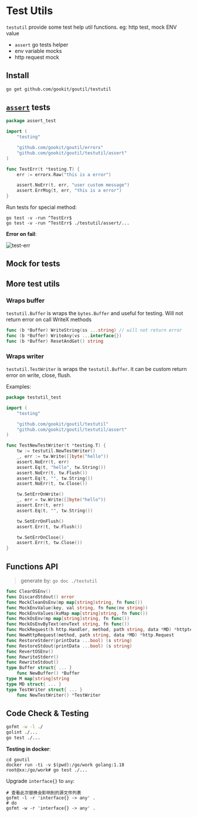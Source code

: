 # Test Utils

`testutil` provide some test help util functions. eg: http test, mock ENV value

- `assert` go tests helper
- env variable mocks
- http request mock 

## Install

```bash
go get github.com/gookit/goutil/testutil
```

## [`assert`](./assert) tests

```go
package assert_test

import (
	"testing"

	"github.com/gookit/goutil/errorx"
	"github.com/gookit/goutil/testutil/assert"
)

func TestErr(t *testing.T) {
	err := errorx.Raw("this is a error")

	assert.NoErr(t, err, "user custom message")
	assert.ErrMsg(t, err, "this is a error")
}
```

Run tests for special method:

```shell
go test -v -run ^TestErr$
go test -v -run ^TestErr$ ./testutil/assert/...
```

**Error on fail**:

![test-err](_example/test-err.png)

## Mock for tests

## More test utils

### Wraps buffer

`testutil.Buffer` is wraps the `bytes.Buffer` and useful for testing.
Will not return error on call WriteX methods

```go
func (b *Buffer) WriteString(ss ...string) // will not return error
func (b *Buffer) WriteAny(vs ...interface{})
func (b *Buffer) ResetAndGet() string
```

### Wraps writer

`testutil.TestWriter` is wraps the `testutil.Buffer`.
it can be custom return error on write, close, flush.

Examples:

```go
package testutil_test

import (
	"testing"

	"github.com/gookit/goutil/testutil"
	"github.com/gookit/goutil/testutil/assert"
)

func TestNewTestWriter(t *testing.T) {
	tw := testutil.NewTestWriter()
	_, err := tw.Write([]byte("hello"))
	assert.NoErr(t, err)
	assert.Eq(t, "hello", tw.String())
	assert.NoErr(t, tw.Flush())
	assert.Eq(t, "", tw.String())
	assert.NoErr(t, tw.Close())

	tw.SetErrOnWrite()
	_, err = tw.Write([]byte("hello"))
	assert.Err(t, err)
	assert.Eq(t, "", tw.String())

	tw.SetErrOnFlush()
	assert.Err(t, tw.Flush())

	tw.SetErrOnClose()
	assert.Err(t, tw.Close())
}
```

## Functions API

> generate by: `go doc ./testutil`

```go
func ClearOSEnv()
func DiscardStdout() error
func MockCleanOsEnv(mp map[string]string, fn func())
func MockEnvValue(key, val string, fn func(nv string))
func MockEnvValues(kvMap map[string]string, fn func())
func MockOsEnv(mp map[string]string, fn func())
func MockOsEnvByText(envText string, fn func())
func MockRequest(h http.Handler, method, path string, data *MD) *httptest.ResponseRecorder
func NewHttpRequest(method, path string, data *MD) *http.Request
func RestoreStderr(printData ...bool) (s string)
func RestoreStdout(printData ...bool) (s string)
func RevertOSEnv()
func RewriteStderr()
func RewriteStdout()
type Buffer struct{ ... }
    func NewBuffer() *Buffer
type M map[string]string
type MD struct{ ... }
type TestWriter struct{ ... }
    func NewTestWriter() *TestWriter
```

## Code Check & Testing

```bash
gofmt -w -l ./
golint ./...
go test ./...
```

**Testing in docker**:

```shell
cd goutil
docker run -ti -v $(pwd):/go/work golang:1.18
root@xx:/go/work# go test ./...
```

Upgrade `interface{}` to `any`:

```shell
# 查看此次替换会影响到的源文件列表
gofmt -l -r 'interface{} -> any' .
# do 
gofmt -w -r 'interface{} -> any' .
```
